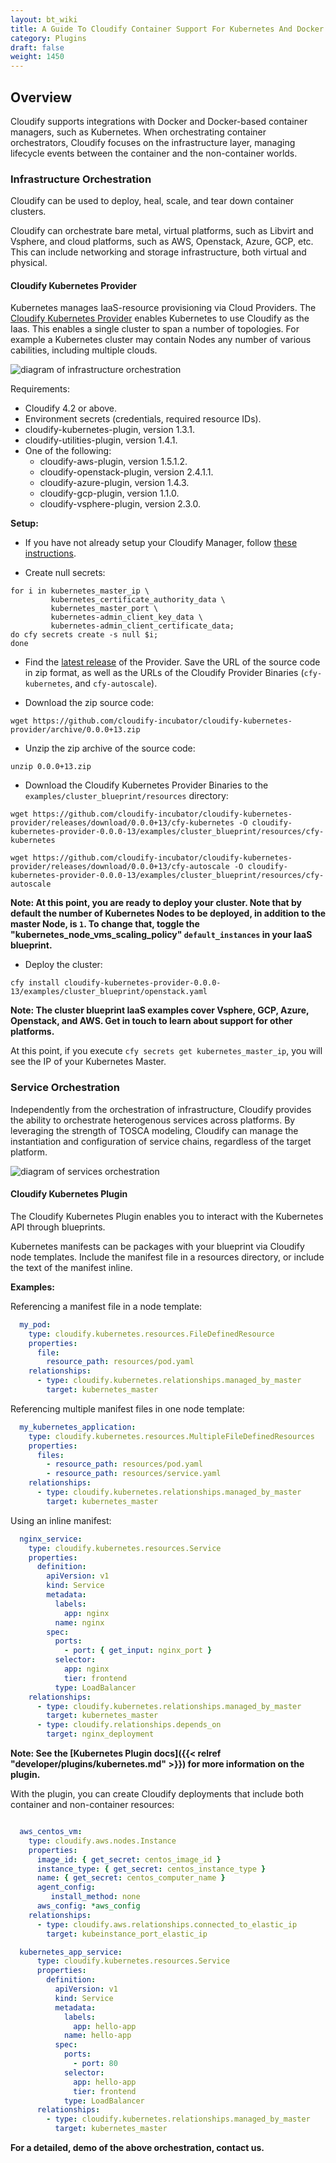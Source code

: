 ```yaml
---
layout: bt_wiki
title: A Guide To Cloudify Container Support For Kubernetes And Docker
category: Plugins
draft: false
weight: 1450
---
```


## Overview


Cloudify supports integrations with Docker and Docker-based container managers, such as Kubernetes. When orchestrating container orchestrators, Cloudify focuses on the infrastructure layer, managing lifecycle events between the container and the non-container worlds.


### Infrastructure Orchestration


Cloudify can be used to deploy, heal, scale, and tear down container clusters.

Cloudify can orchestrate bare metal, virtual platforms, such as Libvirt and Vsphere, and cloud platforms, such as AWS, Openstack, Azure, GCP, etc. This can include networking and storage infrastructure, both virtual and physical.


#### Cloudify Kubernetes Provider


Kubernetes manages IaaS-resource provisioning via Cloud Providers. The [Cloudify Kubernetes Provider](https://github.com/cloudify-incubator/cloudify-kubernetes-provider) enables Kubernetes to use Cloudify as the Iaas. This enables a single cluster to span a number of topologies. For example a Kubernetes cluster may contain Nodes any number of various cabilities, including multiple clouds.


![diagram of infrastructure orchestration]( /images/plugins/infrastructure-orch.png )


Requirements:


* Cloudify 4.2 or above.
* Environment secrets (credentials, required resource IDs).
* cloudify-kubernetes-plugin, version 1.3.1.
* cloudify-utilities-plugin, version 1.4.1.
* One of the following:
  - cloudify-aws-plugin, version 1.5.1.2.
  - cloudify-openstack-plugin, version 2.4.1.1.
  - cloudify-azure-plugin, version 1.4.3.
  - cloudify-gcp-plugin, version 1.1.0.
  - cloudify-vsphere-plugin, version 2.3.0.


**Setup:**

* If you have not already setup your Cloudify Manager, follow [these instructions](https://github.com/cloudify-examples/cloudify-environment-setup/blob/latest/README.md).

* Create null secrets:

```shell
for i in kubernetes_master_ip \
         kubernetes_certificate_authority_data \
         kubernetes_master_port \
         kubernetes-admin_client_key_data \
         kubernetes-admin_client_certificate_data;
do cfy secrets create -s null $i;
done
```

* Find the [latest release](https://github.com/cloudify-incubator/cloudify-kubernetes-provider/releases) of the Provider. Save the URL of the source code in zip format, as well as the URLs of the Cloudify Provider Binaries (`cfy-kubernetes`, and `cfy-autoscale`).

* Download the zip source code:

```shell
wget https://github.com/cloudify-incubator/cloudify-kubernetes-provider/archive/0.0.0+13.zip
```

* Unzip the zip archive of the source code:

```shell
unzip 0.0.0+13.zip
```

* Download the Cloudify Kubernetes Provider Binaries to the `examples/cluster_blueprint/resources` directory:

```shell
wget https://github.com/cloudify-incubator/cloudify-kubernetes-provider/releases/download/0.0.0+13/cfy-kubernetes -O cloudify-kubernetes-provider-0.0.0-13/examples/cluster_blueprint/resources/cfy-kubernetes
```

```shell
wget https://github.com/cloudify-incubator/cloudify-kubernetes-provider/releases/download/0.0.0+13/cfy-autoscale -O cloudify-kubernetes-provider-0.0.0-13/examples/cluster_blueprint/resources/cfy-autoscale
```

__Note: At this point, you are ready to deploy your cluster. Note that by default the number of Kubernetes Nodes to be deployed, in addition to the master Node, is `1`. To change that, toggle the "kubernetes_node_vms_scaling_policy" `default_instances` in your IaaS blueprint.__

* Deploy the cluster:

```shell
cfy install cloudify-kubernetes-provider-0.0.0-13/examples/cluster_blueprint/openstack.yaml
```

__Note: The cluster blueprint IaaS examples cover Vsphere, GCP, Azure, Openstack, and AWS. Get in touch to learn about support for other platforms.__


At this point, if you execute `cfy secrets get kubernetes_master_ip`, you will see the IP of your Kubernetes Master.


### Service Orchestration


Independently from the orchestration of infrastructure, Cloudify provides the ability to orchestrate heterogenous services across platforms. By leveraging the strength of TOSCA modeling, Cloudify can manage the instantiation and configuration of service chains, regardless of the target platform. 

![diagram of services orchestration]( /images/plugins/services-orch.png )


#### Cloudify Kubernetes Plugin


The Cloudify Kubernetes Plugin enables you to interact with the Kubernetes API through blueprints.

Kubernetes manifests can be packages with your blueprint via Cloudify node templates. Include the manifest file in a resources directory, or include the text of the manifest inline.

**Examples:**

Referencing a manifest file in a node template:

```yaml
  my_pod:
    type: cloudify.kubernetes.resources.FileDefinedResource
    properties:
      file:
        resource_path: resources/pod.yaml
    relationships:
      - type: cloudify.kubernetes.relationships.managed_by_master
        target: kubernetes_master
```

Referencing multiple manifest files in one node template:

```yaml
  my_kubernetes_application:
    type: cloudify.kubernetes.resources.MultipleFileDefinedResources
    properties:
      files:
        - resource_path: resources/pod.yaml
        - resource_path: resources/service.yaml
    relationships:
      - type: cloudify.kubernetes.relationships.managed_by_master
        target: kubernetes_master
```

Using an inline manifest:

```yaml
  nginx_service:
    type: cloudify.kubernetes.resources.Service
    properties:
      definition:
        apiVersion: v1
        kind: Service
        metadata:
          labels:
            app: nginx
          name: nginx
        spec:
          ports:
            - port: { get_input: nginx_port }
          selector:
            app: nginx
            tier: frontend
          type: LoadBalancer
    relationships:
      - type: cloudify.kubernetes.relationships.managed_by_master
        target: kubernetes_master
      - type: cloudify.relationships.depends_on
        target: nginx_deployment
```

__Note: See the [Kubernetes Plugin docs]({{< relref "developer/plugins/kubernetes.md" >}}) for more information on the plugin.__

With the plugin, you can create Cloudify deployments that include both container and non-container resources:


```yaml

  aws_centos_vm:
    type: cloudify.aws.nodes.Instance
    properties:
      image_id: { get_secret: centos_image_id }
      instance_type: { get_secret: centos_instance_type }
      name: { get_secret: centos_computer_name }
      agent_config:
         install_method: none
      aws_config: *aws_config
    relationships:
      - type: cloudify.aws.relationships.connected_to_elastic_ip
        target: kubeinstance_port_elastic_ip

  kubernetes_app_service:
      type: cloudify.kubernetes.resources.Service
      properties:
        definition:
          apiVersion: v1
          kind: Service
          metadata:
            labels:
              app: hello-app
            name: hello-app
          spec:
            ports:
              - port: 80
            selector:
              app: hello-app
              tier: frontend
            type: LoadBalancer
      relationships:
        - type: cloudify.kubernetes.relationships.managed_by_master
          target: kubernetes_master

```

__For a detailed, demo of the above orchestration, contact us.__
